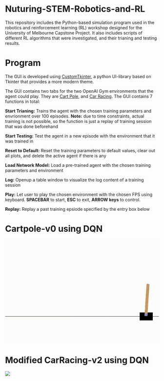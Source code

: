 # Nuturing-STEM-Robotics-and-RL
This repository includes the Python-based simulation program used in the robotics and reinforcement learning (RL) workshop designed for the University of Melbourne Capstone Project. It also includes scripts of different RL algorithms that were investigated, and their trianing and testing results.
# Program
The GUI is developed using [CustomTkinter](https://github.com/TomSchimansky/CustomTkinter), a python UI-library based on Tkinter that provides a more modern theme. 

The GUI contains two tabs for the two OpenAI Gym environments that the agent could play. They are [Cart Pole](https://www.gymlibrary.dev/environments/classic_control/cart_pole/), and [Car Racing](https://www.gymlibrary.dev/environments/box2d/car_racing/). The GUI contains 7 functions in total:

**Start Trianing:** Trains the agent with the chosen training parameters and envrionment over 100 episodes. **Note:** due to time constraints, actual training is not possible, so the function is just a replay of training session that was done beforehand

**Start Testing:** Test the agent in a new episode with the environment that it was trained in

**Reset to Default:** Reset the training parameters to default values, clear out all plots, and delete the active agent if there is any

**Load Network Model:** Load a pre-trained agent with the chosen training parameters and environment

**Log:** Openup a table window to visualize the log content of a training session

**Play:** Let user to play the chosen environment with the chosen FPS using keyboard. **SPACEBAR** to start, **ESC** to exit, **ARROW keys** to control.

**Replay:** Replay a past training epsiode specified by the entry box below

# Cartpole-v0 using DQN
![](https://github.com/JYL31/Nuturing-STEM-Robotics-and-RL/blob/main/Img/cartpole_eg.gif)

# Modified CarRacing-v2 using DQN
![](https://github.com/JYL31/Nuturing-STEM-Robotics-and-RL/blob/main/Img/car_racing_eg.gif)

